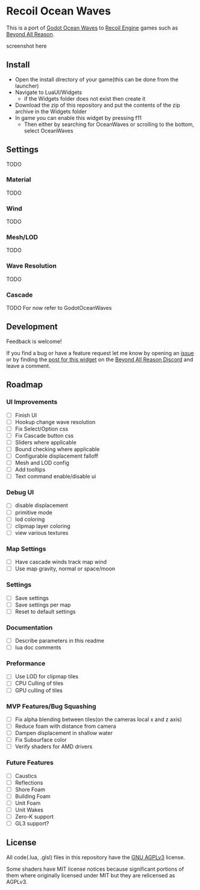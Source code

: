 # Recoil Ocean Waves

This is a port of [Godot Ocean Waves](https://github.com/2Retr0/GodotOceanWaves) to [Recoil Engine](https://github.com/beyond-all-reason/RecoilEngine) games such as [Beyond All Reason](https://github.com/beyond-all-reason/Beyond-All-Reason).

screenshot here

## Install
* Open the install directory of your game(this can be done from the launcher)
* Navigate to LuaUI/Widgets
	* if the Widgets folder does not exist then create it
* Download the zip of this repository and put the contents of the zip archive in the Widgets folder
* In game you can enable this widget by pressing f11
	* Then either by searching for OceanWaves or scrolling to the bottom, select OceanWaves

## Settings
TODO

### Material
TODO

### Wind
TODO

### Mesh/LOD
TODO

### Wave Resolution
TODO

### Cascade
TODO
For now refer to GodotOceanWaves

## Development
Feedback is welcome!

If you find a bug or have a feature request let me know by opening an [issue](https://github.com/jacobguenther/RecoilOceanWaves/issues) or by finding the [post for this widget](https://discord.com/channels/549281623154229250/1113845509891829810/threads/1387909127233339482) on the [Beyond All Reason Discord](https://discord.com/invite/Q9MtKt48SX) and leave a comment.

## Roadmap

### UI Improvements
- [ ] Finish UI
- [ ] Hookup change wave resolution
- [ ] Fix Select/Option css
- [ ] Fix Cascade button css
- [ ] Sliders where applicable
- [ ] Bound checking where applicable
- [ ] Configurable displacement falloff
- [ ] Mesh and LOD config
- [ ] Add tooltips
- [ ] Text command enable/disable ui

### Debug UI
- [ ] disable displacement
- [ ] primitive mode
- [ ] lod coloring
- [ ] clipmap layer coloring
- [ ] view various textures

### Map Settings
- [ ] Have cascade winds track map wind
- [ ] Use map gravity, normal or space/moon

### Settings
- [ ] Save settings
- [ ] Save settings per map
- [ ] Reset to default settings

### Documentation
- [ ] Describe parameters in this readme
- [ ] lua doc comments

### Preformance
- [ ] Use LOD for clipmap tiles
- [ ] CPU Culling of tiles
- [ ] GPU culling of tiles

### MVP Features/Bug Squashing
- [ ] Fix alpha blending between tiles(on the cameras local x and z axis)
- [ ] Reduce foam with distance from camera
- [ ] Dampen displacement in shallow water
- [ ] Fix Subsurface color
- [ ] Verify shaders for AMD drivers

### Future Features
- [ ] Caustics
- [ ] Reflections
- [ ] Shore Foam
- [ ] Building Foam
- [ ] Unit Foam
- [ ] Unit Wakes
- [ ] Zero-K support
- [ ] GL3 support?

## License
All code(.lua, .glsl) files in this repository have the [GNU AGPLv3](LICENSE) license.

Some shaders have MIT license notices because significant portions of them where originally licensed under MIT but they are relicensed as AGPLv3.
